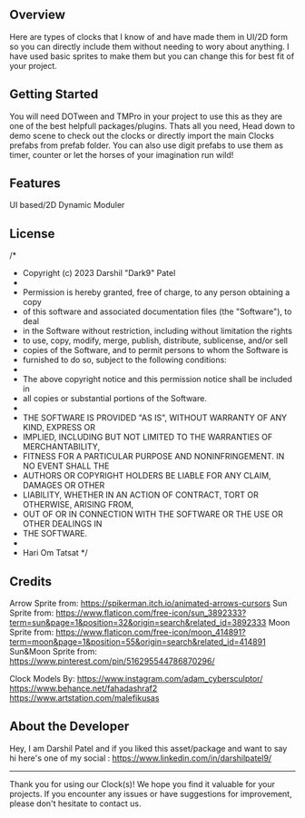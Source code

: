 ## Overview

Here are types of clocks that I know of and have made them in UI/2D form so you can directly include them without needing to wory about anything.
I have used basic sprites to make them but you can change this for best fit of your project.

## Getting Started

You will need DOTween and TMPro in your project to use this as they are one of the best helpfull packages/plugins.
Thats all you need, Head down to demo scene to check out the clocks or directly import the main Clocks prefabs from prefab folder.
You can also use digit prefabs to use them as timer, counter or let the horses of your imagination run wild!

## Features

UI based/2D
Dynamic
Moduler

## License

/*
 * Copyright (c) 2023 Darshil "Dark9" Patel
 *
 * Permission is hereby granted, free of charge, to any person obtaining a copy
 * of this software and associated documentation files (the "Software"), to deal
 * in the Software without restriction, including without limitation the rights
 * to use, copy, modify, merge, publish, distribute, sublicense, and/or sell
 * copies of the Software, and to permit persons to whom the Software is
 * furnished to do so, subject to the following conditions:
 *
 * The above copyright notice and this permission notice shall be included in
 * all copies or substantial portions of the Software.
 *
 * THE SOFTWARE IS PROVIDED "AS IS", WITHOUT WARRANTY OF ANY KIND, EXPRESS OR
 * IMPLIED, INCLUDING BUT NOT LIMITED TO THE WARRANTIES OF MERCHANTABILITY,
 * FITNESS FOR A PARTICULAR PURPOSE AND NONINFRINGEMENT. IN NO EVENT SHALL THE
 * AUTHORS OR COPYRIGHT HOLDERS BE LIABLE FOR ANY CLAIM, DAMAGES OR OTHER
 * LIABILITY, WHETHER IN AN ACTION OF CONTRACT, TORT OR OTHERWISE, ARISING FROM,
 * OUT OF OR IN CONNECTION WITH THE SOFTWARE OR THE USE OR OTHER DEALINGS IN
 * THE SOFTWARE.
 * 
 * Hari Om Tatsat
 */

## Credits

Arrow Sprite from: https://spikerman.itch.io/animated-arrows-cursors 
Sun Sprite from: https://www.flaticon.com/free-icon/sun_3892333?term=sun&page=1&position=32&origin=search&related_id=3892333
Moon Sprite from: https://www.flaticon.com/free-icon/moon_414891?term=moon&page=1&position=55&origin=search&related_id=414891
Sun&Moon Sprite from: https://www.pinterest.com/pin/516295544786870296/

Clock Models By: 
	https://www.instagram.com/adam_cybersculptor/ 
	https://www.behance.net/fahadashraf2
	https://www.artstation.com/malefikusas

## About the Developer

Hey, I am Darshil Patel and if you liked this asset/package and want to say hi here's one of my social : https://www.linkedin.com/in/darshilpatel9/

---

Thank you for using our Clock(s)! We hope you find it valuable for your projects. If you encounter any issues or have suggestions for improvement, please don't hesitate to contact us.
